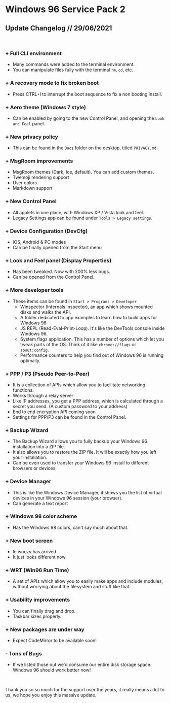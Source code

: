 # Windows 96 Service Pack 2
## Update Changelog // 29/06/2021

&zwnj;
  
### + Full CLI environment
  - Many commands were added to the terminal environment.
  - You can manipulate files fully with the terminal `rm`, `cd`, etc.

### + A recovery mode to fix broken boot
  - Press CTRL+I to interrupt the boot sequence to fix a non booting install.

### + Aero theme (Windows 7 style)
  - Can be enabled by going to the new Control Panel, and opening the ``Look and Feel`` panel.

### + New privacy policy
  - This can be found in the ``Docs`` folder on the desktop, titled ``PRIVACY.md``.

### + MsgRoom improvements 
  - MsgRoom themes (Dark, Ice, default). You can add custom themes.
  - Twemoji rendering support
  - User colors
  - Markdown support

### + New Control Panel
  - All applets in one place, with Windows XP / Vista look and feel.
  - Legacy Settings app can be found under ``Tools > Legacy settings``.

### + Device Configuration (DevCfg)
  - iOS, Android & PC modes
  - Can be finally opened from the Start menu

### + Look and Feel panel (Display Properties)
  - Has been tweaked. Now with 200% less bugs.
  - Can be opened from the Control Panel.

### + More developer tools
  - These items can be found in ``Start > Programs > Developer``
    - Winspector (Internals Inspector), an app which shows mounted disks and walks the API.
    - A folder dedicated to app examples to learn how to build apps for Windows 96
    - JS REPL (Read-Eval-Print-Loop). It's like the DevTools console inside Windows 96.
    - System flags application. This has a number of options which let you tweak parts of the OS. Think of it like ``chrome://flags`` or ``about:config``.
    - Performance counters to help you find out of Windows 96 is running optimally.

### + PPP / P3 (Pseudo Peer-to-Peer)
  - It is a collection of APIs which allow you to facilitate networking functions.
  - Works through a relay server
  - Like IP addresses, you get a PPP address, which is calculated through a secret you send. (A custom password to your address)
  - End to end encryption API coming soon
  - Settings for PPP/P3 can be found in the Control Panel.

### + Backup Wizard
  - The Backup Wizard allows you to fully backup your Windows 96 installation into a ZIP file.
  - It also allows you to restore the ZIP file. It will be exactly how you left your installation.
  - Can be even used to transfer your Windows 96 install to different browsers or devices

### + Device Manager
  - This is like the Windows Device Manager, it shows you the list of virtual devices in your Windows 96 session (your browser).
  - Can generate a text report

### + Windows 98 color scheme
  - Has the Windows 98 colors, can't say much about that.

### + New boot screen
  - le woozy has arrived
  - It just looks different now

### + WRT (Win96 Run Time)
  - A set of APIs which allow you to easily make apps and include modules, without worrying about the filesystem and stuff like that.

### + Usability improvements
  - You can finally drag and drop.
  - Taskbar sizes properly.

### + New packages are under way
  - Expect CodeMirror to be available soon!

### - Tons of Bugs
  - If we listed those out we'd consume our entire disk storage space. Windows 96 should work better now!

&zwnj;

Thank you so so much for the support over the years, it really means a lot to us, we hope you enjoy this massive update. 